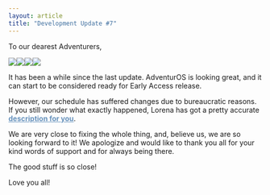 ```yaml
---
layout: article
title: "Development Update #7"
---
```


<p>To our dearest Adventurers,</p>
<img src="http://i.imgur.com/UR416V4.gif"><img src="http://i.imgur.com/N91iLmw.gif"><img src="http://i.imgur.com/YuPr2FD.gif"><img src="http://i.imgur.com/Q8gHtSZ.gif">
<p>It has been a while since the last update. AdventurOS is looking great, and it can start to be considered ready for Early Access release.</p>

<p>However, our schedule has suffered changes due to bureaucratic reasons. If you still wonder what exactly happened, Lorena has got a pretty accurate <a style="color: #6893BD;; font-weight: bold;" href="http://lorena.evelend.com/indie-heaven-and-hell/" target="_blank">description for you</a>.</p>

<p>We are very close to fixing the whole thing, and, believe us, we are so looking forward to it! We apologize and would like to thank you all for your kind words of support and for always being there.</p>

<p>The good stuff is so close!</p>

<p>Love you all!</p>